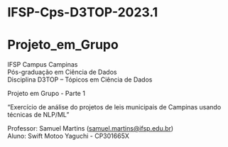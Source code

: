 # IFSP-Cps-D3TOP-2023.1
# Projeto_em_Grupo

IFSP Campus Campinas <br>
Pós-graduação em Ciência de Dados <br>
Disciplina D3TOP – Tópicos em Ciência de Dados

Projeto em Grupo - Parte 1

“Exercício de análise do projetos de leis municipais de Campinas usando técnicas de NLP/ML”

Professor: Samuel Martins (samuel.martins@ifsp.edu.br) <br>
Aluno: Swift Motoo Yaguchi - CP301665X
